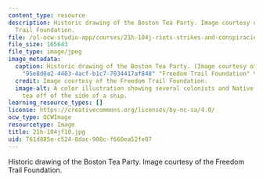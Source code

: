 ```yaml
---
content_type: resource
description: Historic drawing of the Boston Tea Party. Image courtesy of the Freedom
  Trail Foundation.
file: /ol-ocw-studio-app/courses/21h-104j-riots-strikes-and-conspiracies-in-american-history-fall-2010/761d885ec5248dac908cf660ea52fe07_21h-104jf10.jpg
file_size: 165643
file_type: image/jpeg
image_metadata:
  caption: Historic drawing of the Boston Tea Party. (Image courtesy of the {{% resource_link
    "95e8d0a2-4403-4acf-b1c7-7034417af848" "Freedom Trail Foundation" %}}.)
  credit: Image courtesy of the Freedom Trail Foundation.
  image-alt: A color illustration showing several colonists and Native Americans throwing
    tea off of the side of a ship.
learning_resource_types: []
license: https://creativecommons.org/licenses/by-nc-sa/4.0/
ocw_type: OCWImage
resourcetype: Image
title: 21h-104jf10.jpg
uid: 761d885e-c524-8dac-908c-f660ea52fe07
---
```

Historic drawing of the Boston Tea Party. Image courtesy of the Freedom Trail Foundation.